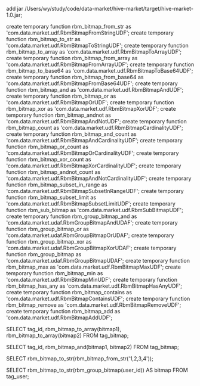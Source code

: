 add jar /Users/wy/study/code/data-market/hive-market/target/hive-market-1.0.jar;

create temporary function rbm_bitmap_from_str as 'com.data.market.udf.RbmBitmapFromStringUDF';
create temporary function rbm_bitmap_to_str as 'com.data.market.udf.RbmBitmapToStringUDF';
create temporary function rbm_bitmap_to_array as 'com.data.market.udf.RbmBitmapToArrayUDF';
create temporary function rbm_bitmap_from_array as 'com.data.market.udf.RbmBitmapFromArrayUDF';
create temporary function rbm_bitmap_to_base64 as 'com.data.market.udf.RbmBitmapToBase64UDF';
create temporary function rbm_bitmap_from_base64 as 'com.data.market.udf.RbmBitmapFromBase64UDF';
create temporary function rbm_bitmap_and as 'com.data.market.udf.RbmBitmapAndUDF';
create temporary function rbm_bitmap_or as 'com.data.market.udf.RbmBitmapOrUDF';
create temporary function rbm_bitmap_xor as 'com.data.market.udf.RbmBitmapXorUDF';
create temporary function rbm_bitmap_andnot as 'com.data.market.udf.RbmBitmapAndNotUDF';
create temporary function rbm_bitmap_count as 'com.data.market.udf.RbmBitmapCardinalityUDF';
create temporary function rbm_bitmap_and_count as 'com.data.market.udf.RbmBitmapAndCardinalityUDF';
create temporary function rbm_bitmap_or_count as 'com.data.market.udf.RbmBitmapOrCardinalityUDF';
create temporary function rbm_bitmap_xor_count as 'com.data.market.udf.RbmBitmapXorCardinalityUDF';
create temporary function rbm_bitmap_andnot_count as 'com.data.market.udf.RbmBitmapAndNotCardinalityUDF';
create temporary function rbm_bitmap_subset_in_range as 'com.data.market.udf.RbmBitmapSubsetInRangeUDF';
create temporary function rbm_bitmap_subset_limit as 'com.data.market.udf.RbmBitmapSubsetLimitUDF';
create temporary function rbm_sub_bitmap as 'com.data.market.udf.RbmSubBitmapUDF';
create temporary function rbm_group_bitmap_and as 'com.data.market.udaf.RbmGroupBitmapAndUDAF';
create temporary function rbm_group_bitmap_or as 'com.data.market.udaf.RbmGroupBitmapOrUDAF';
create temporary function rbm_group_bitmap_xor as 'com.data.market.udaf.RbmGroupBitmapXorUDAF';
create temporary function rbm_group_bitmap as 'com.data.market.udaf.RbmGroupBitmapUDAF';
create temporary function rbm_bitmap_max as 'com.data.market.udf.RbmBitmapMaxUDF';
create temporary function rbm_bitmap_min as 'com.data.market.udf.RbmBitmapMinUDF';
create temporary function rbm_bitmap_has_any as 'com.data.market.udf.RbmBitmapHasAnyUDF';
create temporary function rbm_bitmap_contains as 'com.data.market.udf.RbmBitmapContainsUDF';
create temporary function rbm_bitmap_remove as 'com.data.market.udf.RbmBitmapRemoveUDF';
create temporary function rbm_bitmap_add as 'com.data.market.udf.RbmBitmapAddUDF';



SELECT tag_id, rbm_bitmap_to_array(bitmap1), rbm_bitmap_to_array(bitmap2)
FROM tag_bitmap;

SELECT tag_id, rbm_bitmap_and(bitmap1, bitmap2)
FROM tag_bitmap;


SELECT rbm_bitmap_to_str(rbm_bitmap_from_str('1,2,3,4'));


SELECT rbm_bitmap_to_str(rbm_group_bitmap(user_id)) AS bitmap
FROM tag_user;

